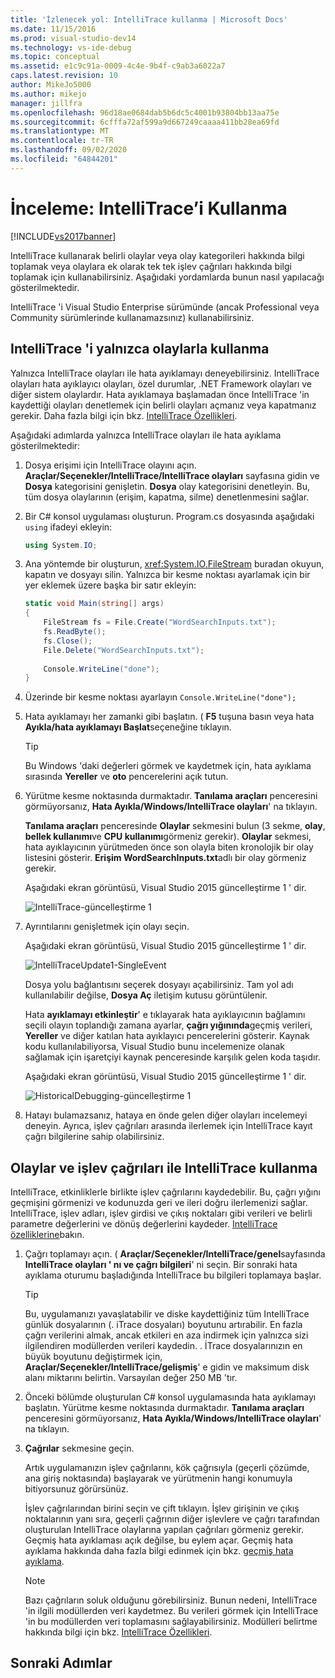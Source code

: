 ```yaml
---
title: 'İzlenecek yol: IntelliTrace kullanma | Microsoft Docs'
ms.date: 11/15/2016
ms.prod: visual-studio-dev14
ms.technology: vs-ide-debug
ms.topic: conceptual
ms.assetid: e1c9c91a-0009-4c4e-9b4f-c9ab3a6022a7
caps.latest.revision: 10
author: MikeJo5000
ms.author: mikejo
manager: jillfra
ms.openlocfilehash: 96d18ae0684dab5b6dc5c4001b93804bb13aa75e
ms.sourcegitcommit: 6cfffa72af599a9d667249caaaa411bb28ea69fd
ms.translationtype: MT
ms.contentlocale: tr-TR
ms.lasthandoff: 09/02/2020
ms.locfileid: "64844201"
---
```

# <a name="walkthrough-using-intellitrace"></a>İnceleme: IntelliTrace’i Kullanma
[!INCLUDE[vs2017banner](../includes/vs2017banner.md)]

IntelliTrace kullanarak belirli olaylar veya olay kategorileri hakkında bilgi toplamak veya olaylara ek olarak tek tek işlev çağrıları hakkında bilgi toplamak için kullanabilirsiniz. Aşağıdaki yordamlarda bunun nasıl yapılacağı gösterilmektedir.  
  
 IntelliTrace 'i Visual Studio Enterprise sürümünde (ancak Professional veya Community sürümlerinde kullanamazsınız) kullanabilirsiniz.  
  
## <a name="using-intellitrace-with-events-only"></a><a name="GettingStarted"></a> IntelliTrace 'i yalnızca olaylarla kullanma  
 Yalnızca IntelliTrace olayları ile hata ayıklamayı deneyebilirsiniz. IntelliTrace olayları hata ayıklayıcı olayları, özel durumlar, .NET Framework olayları ve diğer sistem olaylardır. Hata ayıklamaya başlamadan önce IntelliTrace 'in kaydettiği olayları denetlemek için belirli olayları açmanız veya kapatmanız gerekir. Daha fazla bilgi için bkz. [IntelliTrace Özellikleri](../debugger/intellitrace-features.md).  
  
 Aşağıdaki adımlarda yalnızca IntelliTrace olayları ile hata ayıklama gösterilmektedir:  
  
1. Dosya erişimi için IntelliTrace olayını açın. **Araçlar/Seçenekler/IntelliTrace/IntelliTrace olayları** sayfasına gidin ve **Dosya** kategorisini genişletin. **Dosya** olay kategorisini denetleyin. Bu, tüm dosya olaylarının (erişim, kapatma, silme) denetlenmesini sağlar.  
  
2. Bir C# konsol uygulaması oluşturun. Program.cs dosyasında aşağıdaki `using` ifadeyi ekleyin:  
  
    ```csharp  
    using System.IO;  
    ```  
  
3. Ana yöntemde bir oluşturun, <xref:System.IO.FileStream> buradan okuyun, kapatın ve dosyayı silin. Yalnızca bir kesme noktası ayarlamak için bir yer eklemek üzere başka bir satır ekleyin:  
  
    ```csharp  
    static void Main(string[] args)  
    {  
        FileStream fs = File.Create("WordSearchInputs.txt");  
        fs.ReadByte();  
        fs.Close();  
        File.Delete("WordSearchInputs.txt");  
  
        Console.WriteLine("done");  
    }  
    ```  
  
4. Üzerinde bir kesme noktası ayarlayın `Console.WriteLine("done");`  
  
5. Hata ayıklamayı her zamanki gibi başlatın. ( **F5** tuşuna basın veya hata **Ayıkla/hata ayıklamayı Başlat**seçeneğine tıklayın.  
  
    > [!TIP]
    > Bu Windows 'daki değerleri görmek ve kaydetmek için, hata ayıklama sırasında **Yereller** ve **oto** pencerelerini açık tutun.  
  
6. Yürütme kesme noktasında durmaktadır. **Tanılama araçları** penceresini görmüyorsanız, **Hata Ayıkla/Windows/IntelliTrace olayları**' na tıklayın.  
  
     **Tanılama araçları** penceresinde **Olaylar** sekmesini bulun (3 sekme, **olay**, **bellek kullanımı**ve **CPU kullanımı**görmeniz gerekir). **Olaylar** sekmesi, hata ayıklayıcının yürütmeden önce son olayla biten kronolojik bir olay listesini gösterir. **Erişim WordSearchInputs.txt**adlı bir olay görmeniz gerekir.  
  
     Aşağıdaki ekran görüntüsü, Visual Studio 2015 güncelleştirme 1 ' dir.  
  
     ![IntelliTrace&#45;güncelleştirme 1](../debugger/media/intellitrace-update1.png "IntelliTrace-güncelleştirme 1")  
  
7. Ayrıntılarını genişletmek için olayı seçin.  
  
     Aşağıdaki ekran görüntüsü, Visual Studio 2015 güncelleştirme 1 ' dir.  
  
     ![IntelliTraceUpdate1&#45;SingleEvent](../debugger/media/intellitraceupdate1-singleevent.png "IntelliTraceUpdate1-SingleEvent")  
  
     Dosya yolu bağlantısını seçerek dosyayı açabilirsiniz. Tam yol adı kullanılabilir değilse, **Dosya Aç** iletişim kutusu görüntülenir.  
  
     Hata **ayıklamayı etkinleştir**' e tıklayarak hata ayıklayıcının bağlamını seçili olayın toplandığı zamana ayarlar, **çağrı yığınında**geçmiş verileri, **Yereller** ve diğer katılan hata ayıklayıcı pencerelerini gösterir. Kaynak kodu kullanılabiliyorsa, Visual Studio bunu incelemenize olanak sağlamak için işaretçiyi kaynak penceresinde karşılık gelen koda taşıdır.  
  
     Aşağıdaki ekran görüntüsü, Visual Studio 2015 güncelleştirme 1 ' dir.  
  
     ![HistoricalDebugging&#45;güncelleştirme 1](../debugger/media/historicaldebugging-update1.png "HistoricalDebugging-güncelleştirme 1")  
  
8. Hatayı bulamazsanız, hataya en önde gelen diğer olayları incelemeyi deneyin. Ayrıca, işlev çağrıları arasında ilerlemek için IntelliTrace kayıt çağrı bilgilerine sahip olabilirsiniz.  
  
## <a name="using-intellitrace-with-events-and-function-calls"></a>Olaylar ve işlev çağrıları ile IntelliTrace kullanma  
 IntelliTrace, etkinliklerle birlikte işlev çağrılarını kaydedebilir. Bu, çağrı yığını geçmişini görmenizi ve kodunuzda geri ve ileri doğru ilerlemenizi sağlar. IntelliTrace, işlev adları, işlev girdisi ve çıkış noktaları gibi verileri ve belirli parametre değerlerini ve dönüş değerlerini kaydeder. [IntelliTrace özelliklerine](../debugger/intellitrace-features.md)bakın.  
  
1. Çağrı toplamayı açın. ( **Araçlar/Seçenekler/IntelliTrace/genel**sayfasında **IntelliTrace olayları ' nı ve çağrı bilgileri**' ni seçin. Bir sonraki hata ayıklama oturumu başladığında IntelliTrace bu bilgileri toplamaya başlar.  
  
    > [!TIP]
    > Bu, uygulamanızı yavaşlatabilir ve diske kaydettiğiniz tüm IntelliTrace günlük dosyalarının (. iTrace dosyaları) boyutunu artırabilir. En fazla çağrı verilerini almak, ancak etkileri en aza indirmek için yalnızca sizi ilgilendiren modüllerden verileri kaydedin. . İTrace dosyalarınızın en büyük boyutunu değiştirmek için, **Araçlar/Seçenekler/IntelliTrace/gelişmiş**' e gidin ve maksimum disk alanı miktarını belirtin. Varsayılan değer 250 MB 'tır.  
  
2. Önceki bölümde oluşturulan C# konsol uygulamasında hata ayıklamayı başlatın. Yürütme kesme noktasında durmaktadır. **Tanılama araçları** penceresini görmüyorsanız, **Hata Ayıkla/Windows/IntelliTrace olayları**' na tıklayın.  
  
3. **Çağrılar** sekmesine geçin.  
  
     Artık uygulamanızın işlev çağrılarını, kök çağrısıyla (geçerli çözümde, ana giriş noktasında) başlayarak ve yürütmenin hangi konumuyla bitiyorsunuz görürsünüz.  
  
     İşlev çağrılarından birini seçin ve çift tıklayın. İşlev girişinin ve çıkış noktalarının yanı sıra, geçerli çağrının diğer işlevlere ve çağrı tarafından oluşturulan IntelliTrace olaylarına yapılan çağrıları görmeniz gerekir. Geçmiş hata ayıklaması açık değilse, bu eylem açar. Geçmiş hata ayıklama hakkında daha fazla bilgi edinmek için bkz. [geçmiş hata ayıklama](../debugger/historical-debugging.md).  
  
    > [!NOTE]
    > Bazı çağrıların soluk olduğunu görebilirsiniz. Bunun nedeni, IntelliTrace 'in ilgili modüllerden veri kaydetmez. Bu verileri görmek için IntelliTrace 'in bu modüllerden veri toplamasını sağlayabilirsiniz. Modülleri belirtme hakkında bilgi için bkz. [IntelliTrace Özellikleri](../debugger/intellitrace-features.md).  
  
## <a name="next-steps"></a>Sonraki Adımlar
